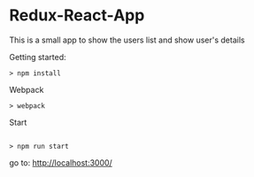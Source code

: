 # Redux-React-App
This is a small app to show the users list and show user's details

Getting started:
```
> npm install
```
Webpack
```
> webpack
```
Start
``` 

> npm run start
```

go to: [http://localhost:3000/](http://localhost:3000/)
```